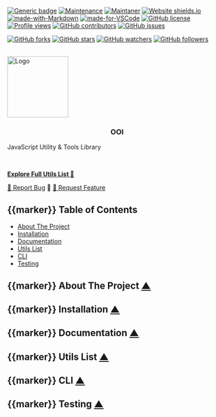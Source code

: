 <!-- favicon: https://cdn.sencort.com/icons/sencort/logo.png -->

[![Generic badge](https://img.shields.io/badge/Version-0.1.1-green.svg)](https://shields.io/)
[![Maintenance](https://img.shields.io/badge/Maintained%3F-yes-green.svg)](https://GitHub.com/Naereen/StrapDown.js/graphs/commit-activity)
[![Maintaner](https://img.shields.io/badge/Maintainer-teniryte-blue)](https://img.shields.io/badge/maintainer-teniryte-blue)
[![Website shields.io](https://img.shields.io/website-up-down-green-red/http/shields.io.svg)](https://ooi.sencort.com/)
[![made-with-Markdown](https://img.shields.io/badge/Made%20with-Markdown-1f425f.svg)](http://commonmark.org)
[![made-for-VSCode](https://img.shields.io/badge/Made%20for-VSCode-1f425f.svg)](https://code.visualstudio.com/)
[![GitHub license](https://img.shields.io/github/license/Naereen/StrapDown.js.svg)](https://github.com/Naereen/StrapDown.js/blob/master/LICENSE)
[![Profile views](https://gpvc.arturio.dev/teniryte)](https://gpvc.arturio.dev/teniryte)
[![GitHub contributors](https://img.shields.io/github/contributors/teniryte/ooi.svg)](https://GitHub.com/teniryte/ooi/graphs/contributors/)
[![GitHub issues](https://img.shields.io/github/issues/teniryte/ooi.svg)](https://GitHub.com/teniryte/ooi/issues/)

[![GitHub forks](https://img.shields.io/github/forks/teniryte/ooi.svg?style=social&label=Fork&maxAge=2592000)](https://GitHub.com/teniryte/ooi/network/)
[![GitHub stars](https://img.shields.io/github/stars/teniryte/ooi.svg?style=social&label=Star&maxAge=2592000)](https://GitHub.com/teniryte/ooi/stargazers/)
[![GitHub watchers](https://img.shields.io/github/watchers/teniryte/ooi.svg?style=social&label=Watch&maxAge=2592000)](https://GitHub.com/teniryte/ooi/watchers/)
[![GitHub followers](https://img.shields.io/github/followers/teniryte.svg?style=social&label=Follow&maxAge=2592000)](https://github.com/teniryte?tab=followers)

<!-- Logo ================================================================== -->

<br />

<div class="section section--header" data-a="top">

<a href="https://github.com/teniryte/ooi" class="logo">
  <img src="https://cdn.sencort.com/icons/sencort/logo.png" alt="Logo" width="140" height="140">
</a>

<h3 align="center">OOI</h3>

<p align="center">
  <p class="section--header__slogan">
    JavaScript Utility & Tools Library
  </p>

  <br />

  <p class="section--header__button">
    <a href="#utils">
      <strong>Explore Full Utils List 🚀</strong>
    </a>
  </p>

  <p>
    <a href="https://github.com/teniryte/ooi/issues">🐛 Report Bug</a>
    <span> 🔸 </span>
    <a href="https://github.com/teniryte/ooi/issues">🌱 Request Feature</a>
  </p>
</p>

</div>

<!-- Contents ============================================================== -->

<div class="section contents" data-a="table-of-contents">

## <span class="marker">{{marker}}</span> Table of Contents

- [About The Project](#about-the-project)
- [Installation](#installation)
- [Documentation](#documentation)
- [Utils List](#utils)
- [CLI](#cli)
- [Testing](#testing)

</div>

<!-- About ================================================================= -->

<div class="section" data-a="about-the-project">

##  <span class="marker">{{marker}}</span> About The Project <a href="#top">▲</a>

</div>

<!-- Installation ========================================================== -->

<div class="section" data-a="installation">

## <span class="marker">{{marker}}</span> Installation <a href="#top">▲</a>

</div>

<!-- Documentation ========================================================= -->

<div class="section" data-a="documentation">

## <span class="marker">{{marker}}</span> Documentation <a href="#top">▲</a>

</div>

<!-- Utilities List========================================================= -->

<div class="section" data-a="utils">

## <span class="marker">{{marker}}</span> Utils List <a href="#top">▲</a>

</div>

<!-- CLI =================================================================== -->

<div class="section" data-a="cli">

## <span class="marker">{{marker}}</span> CLI <a href="#top">▲</a>

</div>

<!-- Testing =============================================================== -->

<div class="section" data-a="testing">

## <span class="marker">{{marker}}</span> Testing <a href="#top">▲</a>

</div>
